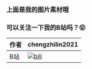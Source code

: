 ### 上面是我的图片素材哦  

### 可以关注一下我的B站吗？:stuck_out_tongue_closed_eyes:  

|作者|chengzhilin2021|
|---|---
|B站|[![bili]][bilibili]




[bilibili]:https://space.bilibili.com/1622070848?spm_id_from=333.1007.0.0 "我的B站"
[bili]:https://i2.hdslb.com/bfs/face/6985f5959741f7fb1f96d2a4c39b6f25e8e6f3ac.jpg@150w_150h.jpg  "我的B站logo"

